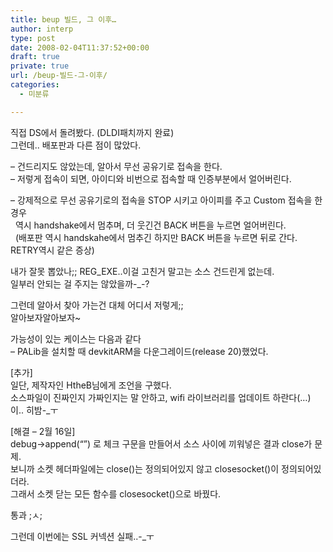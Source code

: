 ```yaml
---
title: beup 빌드, 그 이후…
author: interp
type: post
date: 2008-02-04T11:37:52+00:00
draft: true
private: true
url: /beup-빌드-그-이후/
categories:
  - 미분류

---
```

직접 DS에서 돌려봤다. (DLDI패치까지 완료)  
그런데.. 배포판과 다른 점이 많았다.

&#8211; 건드리지도 않았는데, 알아서 무선 공유기로 접속을 한다.   
&#8211; 저렇게 접속이 되면, 아이디와 비번으로 접속할 때 인증부분에서 얼어버린다.

&#8211; 강제적으로 무선 공유기로의 접속을 STOP 시키고 아이피를 주고 Custom 접속을 한 경우  
&nbsp; 역시 handshake에서 멈추며, 더 웃긴건 BACK 버튼을 누르면 얼어버린다.  
&nbsp; (배포판 역시 handskahe에서 멈추긴 하지만 BACK 버튼을 누르면 뒤로 간다. RETRY역시 같은 증상)

내가 잘못 뽑았나;; REG_EXE..이걸 고친거 말고는 소스 건드린게 없는데.  
일부러 안되는 걸 주지는 않았을까-_-?

그런데 알아서 찾아 가는건 대체 어디서 저렇게;;  
알아보자알아보자~

가능성이 있는 케이스는 다음과 같다  
&#8211; PALib을 설치할 때 devkitARM을 다운그레이드(release 20)했었다.

[추가]  
일단, 제작자인 HtheB님에게 조언을 구했다.  
소스파일이 진짜인지 가짜인지는 말 안하고, wifi 라이브러리를 업데이트 하란다(&#8230;)  
이.. 히밤-_ㅜ

[해결 &#8211; 2월 16일]  
debug->append(&#8220;&#8221;) 로 체크 구문을 만들어서 소스 사이에 끼워넣은 결과 close가 문제.  
보니까 소켓 헤더파일에는 close()는 정의되어있지 않고 closesocket()이 정의되어있더라.  
그래서 소켓 닫는 모든 함수를 closesocket()으로 바꿨다. 

통과 ;ㅅ;

그런데 이번에는 SSL 커넥션 실패..-_ㅜ